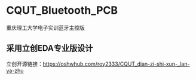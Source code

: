 # CQUT_Bluetooth_PCB
重庆理工大学电子实训蓝牙主控版

## 采用立创EDA专业版设计
立创开源链接：https://oshwhub.com/roy2333/CQUT_dian-zi-shi-xun-_lan-ya-zhu
